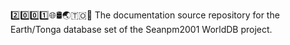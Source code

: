 2️⃣️0️⃣️0️⃣️1️⃣️🌐️🛢️🌏️🇹🇴️📖️ The documentation source repository for the Earth/Tonga database set of the Seanpm2001 WorldDB project. 
